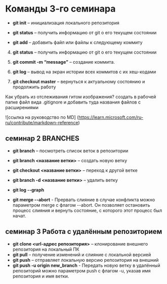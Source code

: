 # Команды 3-го семинара 

* **git init** – инициализация локального репозитория

* **git status** – получить информацию от git о его текущем состоянии

* **git add** – добавить файл или файлы к следующему коммиту
4.  **git status** – получить информацию от git о его текущем состоянии

5. **git commit -m “message”** – создание коммита.

6. **git log** – вывод на экран истории всех коммитов с их хеш-кодами

7. **git checkout master** – вернуться к актуальному состоянию и продолжить работу

Как убрать из отслеживания гитом изображения?
создать в рабочей папке файл вида .gitignore и добавить туда названия файлов с расширениями


![ссылка на руководство по MD] (https://learn.microsoft.com/ru-ru/contribute/markdown-reference)

## семинар 2 __BRANCHES__	

* **git branch**  – посмотреть список веток в репозитории	

* **git branch <название ветки>** – создать новую ветку

* **git checkout <название ветки>** – переход к другой ветке

* **git branch -d <название ветки>** – удалить ветку

* **git log --graph** 

* **git merge --abort** - Прервать слияние в случае конфликта можно параметром merge с флагом --abort. Он позволяет остановить процесс слияния и вернуть состояние, с которого этот процесс был начат.

## семинар 3 __Работа с удалённым репозиторием__	

* **git clone <url-адрес репозитория>** – клонирование внешнего репозитория на  локальный ПК
* **git pull** – получение изменений и слияние с локальной версией
* **git push** – отправляет локальную версию репозитория на внешний
* **git push -u origin new_branch** - Передать новую ветку в удалённый репозиторий можно параметром push с флагом -u, указав имя репозитория и имя ветки.
